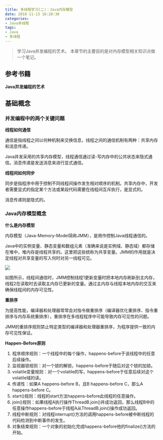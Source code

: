 ```yaml
---
title: 多线程学习(二)：Java内存模型
date: 2018-11-13 16:20:30
categories:
- Java多线程
tags:
- Java
- 多线程
---
```


> 学习Java并发编程的艺术。
> 本章节的主要目的是对内存模型相关知识点做一个笔记。

## 参考书籍

 **Java并发编程的艺术**
 
<!-- more -->

## 基础概念

### 并发编程中的两个关键问题

 **线程如何通信**
 
 通信是指线程之间以何种机制来交换信息，线程之间的通信机制有两种：共享内存和消息传递。
 
 Java并发采用的共享内存模型，线程通信通过读-写内存中的公共状态来隐式通信。消息传递是发送消息来进行显式通信。
 
 **线程间如何同步**
 
 同步是指程序中用于控制不同线程间操作发生相对顺序的机制。共享内存中，开发者需要显式的指定某个方法或某段代码需要在线程间互斥执行，是显式的。
 
 消息传递则是隐式的。 

### Java内存模型概念 

 **什么是内存模型**
 
 内存模型（Java-Memory-Model简称JMM），是用作控制Java线程通信的。
 
 Java中的实例变量、静态变量和数组元素（准确来说是实例域、静态域）都存储在堆中，堆内存是线程共享的。这里把这些统称为共享变量。JMM的作用就是决定线程对共享变量的写入何时对另一线程可见。
 
 ![](http://pbsg2r9io.bkt.clouddn.com/18-11-13/31460366.jpg)
 
 如图所示，线程间通信时，JMM控制线程1更新变量时把本地内存刷新到主内存，线程2在读取时去读取主内存已更新的变量。通过主内存与线程本地内存的交互来确保线程间的内存可见性。
 
 **重排序**
 
 为提高性能，编译器和处理器常常会对指令做重排序（编译器优化重排序、指令重排序与内存系统重排序），重排序在多线程程序中可能导致内存可见性的问题。
 
 JMM的重排序规则禁止特定类型的编译器和处理器重排序，为程序提供一致的内存可见性保证。
 
 **Happen-Before原则**
 
 1. 程序顺序规则：一个线程中的每个操作，happens-before于该线程中的任意后续操作。
 2. 监视器锁规则：对一个锁的解锁，happens-before于随后对这个锁的加锁。
 3. volatile变量规则：对一个volatile的写，happens-before于任意后续对这个volatile域的读。
 4. 传递性：如果A happens-before B，且B happens-before C，那么A happens-before C。
 5. start()规则：线程的start方法happens-before此线程的任意操作。
 6. join()规则：如果线程A执行操作ThreadB.join()并成功返回，那么线程B中的任意操作happens-before于线程A从ThreadB.join()操作成功返回。
 7. 线程中断规则：对线程interrupt()方法的调用happens-before被中断线程的代码检测到中断事件的发生。
 8. 对象结束规则：一个对象的初始化完成happens-before他的finalize()方法的开始。
 
